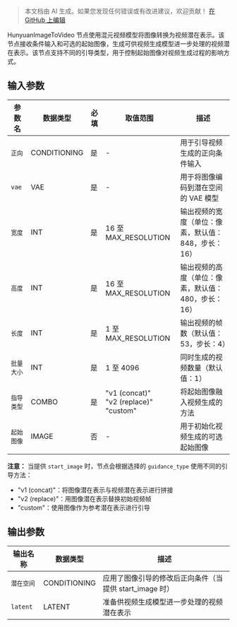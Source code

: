 > 本文档由 AI 生成。如果您发现任何错误或有改进建议，欢迎贡献！ [在 GitHub 上编辑](https://github.com/Comfy-Org/embedded-docs/blob/main/comfyui_embedded_docs/docs/HunyuanImageToVideo/zh.md)

HunyuanImageToVideo 节点使用混元视频模型将图像转换为视频潜在表示。该节点接收条件输入和可选的起始图像，生成可供视频生成模型进一步处理的视频潜在表示。该节点支持不同的引导类型，用于控制起始图像对视频生成过程的影响方式。

## 输入参数

| 参数名 | 数据类型 | 必填 | 取值范围 | 描述 |
|-----------|-----------|----------|-------|-------------|
| `正向` | CONDITIONING | 是 | - | 用于引导视频生成的正向条件输入 |
| `vae` | VAE | 是 | - | 用于将图像编码到潜在空间的 VAE 模型 |
| `宽度` | INT | 是 | 16 至 MAX_RESOLUTION | 输出视频的宽度（单位：像素，默认值：848，步长：16） |
| `高度` | INT | 是 | 16 至 MAX_RESOLUTION | 输出视频的高度（单位：像素，默认值：480，步长：16） |
| `长度` | INT | 是 | 1 至 MAX_RESOLUTION | 输出视频的帧数（默认值：53，步长：4） |
| `批量大小` | INT | 是 | 1 至 4096 | 同时生成的视频数量（默认值：1） |
| `指导类型` | COMBO | 是 | "v1 (concat)"<br>"v2 (replace)"<br>"custom" | 将起始图像融入视频生成的方法 |
| `起始图像` | IMAGE | 否 | - | 用于初始化视频生成的可选起始图像 |

**注意：** 当提供 `start_image` 时，节点会根据选择的 `guidance_type` 使用不同的引导方法：

- "v1 (concat)"：将图像潜在表示与视频潜在表示进行拼接
- "v2 (replace)"：用图像潜在表示替换初始视频帧
- "custom"：使用图像作为参考潜在表示进行引导

## 输出参数

| 输出名称 | 数据类型 | 描述 |
|-------------|-----------|-------------|
| `潜在空间` | CONDITIONING | 应用了图像引导的修改后正向条件（当提供 start_image 时） |
| `latent` | LATENT | 准备供视频生成模型进一步处理的视频潜在表示 |

